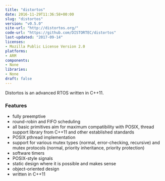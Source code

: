 ```yaml
---
title: "distortos"
date: 2016-11-29T11:36:58+00:00
slug: "distortos"
version: "v0.5.0"
site-url: "http://distortos.org/"
code-url: "https://github.com/DISTORTEC/distortos"
last-updated: "2017-09-14"
licenses: 
- Mozilla Public License Version 2.0
platforms:
- ARM
components:
- None
libraries:
- None
draft: false
---
```

Distortos is an advanced RTOS written in C++11.

<!--more-->

### Features
- fully preemptive
- round-robin and FIFO scheduling
- all basic primitives aim for maximum compatibility with POSIX, thread support library from C++11 and other established standards
- POSIX pthread implementation
- support for various mutex types (normal, error-checking, recursive) and mutex protocols (normal, priority inheritance, priority protection)
- software timers
- POSIX-style signals
- static design where it is possible and makes sense
- object-oriented design
- written in C++11


